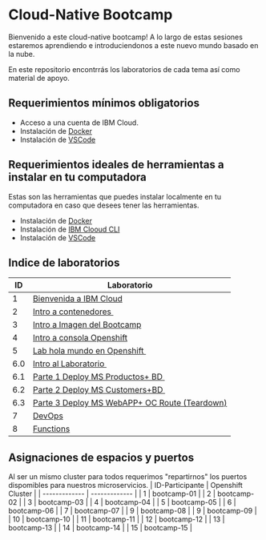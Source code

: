 
# Cloud-Native Bootcamp

Bienvenido a este cloud-native bootcamp!
A lo largo de estas sesiones estaremos aprendiendo e introduciendonos a este nuevo mundo basado en la nube.

En este repositorio encontrrás los laboratorios de cada tema así como material de apoyo.

## Requerimientos mínimos obligatorios

- Acceso a una cuenta de IBM Cloud.
- Instalación de [Docker](https://www.docker.com/products/docker-desktop)
- Instalación de [VSCode](https://code.visualstudio.com)


## Requerimientos ideales de herramientas a instalar en tu computadora
Estas son las herramientas que puedes instalar localmente en tu computadora en caso que desees tener las herramientas.
- Instalación de [Docker](https://www.docker.com/products/docker-desktop)
- Instalación de [IBM Clooud CLI](https://cloud.ibm.com/docs/cli?topic=cli-install-ibmcloud-cli)
- Instalación de [VSCode](https://code.visualstudio.com)


## Indice de laboratorios
| ID | Laboratorio |
| ------------- | ------------- |
| 1  | [Bienvenida a IBM Cloud](https://github.com/joeg1307/bootcamp/blob/main/labs/lab-1-Bienvenida-IBM-Cloud.md)   |
| 2  | [Intro a contenedores ](https://github.com/joeg1307/bootcamp/blob/main/labs/lab-2-Intro-Contenedores.md)  |
| 3  | [Intro a Imagen del Bootcamp](https://github.com/joeg1307/bootcamp/blob/main/labs/lab-3-Intro-Imagen-Bootcamp.md)  |
| 4  | [Intro a consola Openshift](https://github.com/joeg1307/bootcamp/blob/main/labs/lab-4-Intro-Consola-Openshift.md)  |
| 5  | [Lab hola mundo en Openshift ](https://github.com/joeg1307/bootcamp/blob/main/labs/lab-5-HolaMundo-Openshift.md)  |
| 6.0  | [Intro al Laboratorio ](https://github.com/joeg1307/bootcamp/blob/main/labs/lab-6-0-Intro-al-lab.md)  |
| 6.1  | [Parte 1 Deploy MS Productos+ BD ](https://github.com/joeg1307/bootcamp/blob/main/labs/lab-6-1-Deploy-MS-Productos-BD.md)  |
| 6.2  | [Parte 2 Deploy MS Customers+BD ](https://github.com/joeg1307/bootcamp/blob/main/labs/lab-6-2-Deploy-MS-Customers-BD.md)  |
| 6.3  | [Parte 3 Deploy MS WebAPP+ OC Route (Teardown)](https://github.com/joeg1307/bootcamp/blob/main/labs/lab-6-3-Deploy-MS-WebAPP-OCRoute.md)  |
| 7  | [DevOps](https://github.com/joeg1307/bootcamp/blob/main/labs/lab-7-Devops.md)  |
| 8  | [Functions](https://github.com/joeg1307/bootcamp/blob/main/labs/lab-8-Functions.md)  |


## Asignaciones de espacios y puertos
Al ser un mismo cluster para todos requerimos "repartirnos" los puertos dispomibles para nuestros microservicios.
| ID-Participante |  Openshift Cluster  |
| ------------- | ------------- | 
| 1 | bootcamp-01 | 
| 2 | bootcamp-02 | 
| 3 | bootcamp-03 | 
| 4 | bootcamp-04 | 
| 5 | bootcamp-05 | 
| 6 | bootcamp-06 | 
| 7 | bootcamp-07 | 
| 9 | bootcamp-08 | 
| 9 | bootcamp-09 | 
| 10 | bootcamp-10 | 
| 11 | bootcamp-11 | 
| 12 | bootcamp-12 | 
| 13 | bootcamp-13 | 
| 14 | bootcamp-14 | 
| 15 | bootcamp-15 |
